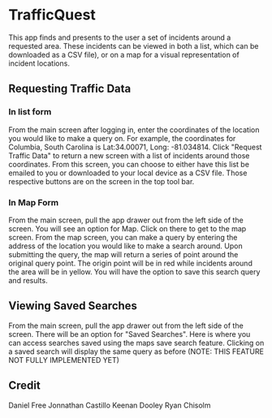 # TrafficQuest
This app finds and presents to the user a set of incidents around a requested area. These incidents can be viewed in both a list, which can be downloaded as a CSV file), or on a map for a visual representation of incident locations.
## Requesting Traffic Data
### In list form
From the main screen after logging in, enter the coordinates of the location you would like to make a query on. For example, the coordinates for Columbia, South Carolina is Lat:34.00071, Long: -81.034814. Click "Request Traffic Data" to return a new screen with a list of incidents around those coordinates.
From this screen, you can choose to either have this list be emailed to you or downloaded to your local device as a CSV file. Those respective buttons are on the screen in the top tool bar.
### In Map Form
From the main screen, pull the app drawer out from the left side of the screen. You will see an option for Map. Click on there to get to the map screen.
From the map screen, you can make a query by entering the address of the location you would like to make a search around. Upon submitting the query, the map will return a series of point around the original query point. The origin point will be in red while incidents around the area will be in yellow. You will have the option to save this search query and results.
##  Viewing Saved Searches
From the main screen, pull the app drawer out from the left side of the screen. There will be an option for "Saved Searches". Here is where you can access searches saved using the maps save search feature. Clicking on a saved search will display the same query as before (NOTE: THIS FEATURE NOT FULLY IMPLEMENTED YET)

## Credit
Daniel Free
Jonnathan Castillo
Keenan Dooley
Ryan Chisolm
